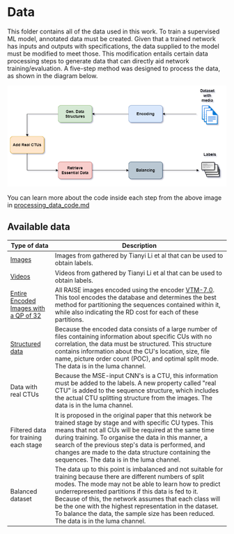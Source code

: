 # Data

This folder contains all of the data used in this work. To train a supervised ML model, annotated data must be created. Given that a trained network has inputs and outputs with specifications, the data supplied to the model must be modified to meet those. This modification entails certain data processing steps to generate data that can directly aid network training/evaluation. A five-step method was designed to process the data, as shown in the diagram below. 

![labels_gen](https://github.com/raulkviana/MSE-CNN-Implementations/blob/assets/labels_gen_method.png)

You can learn more about the code inside each step from the above image in [processing_data_code.md](processing_data_code.md)

## Available data

| Type of data |Description| 
|--------------|-----------|
| [Images](https://uapt33090-my.sharepoint.com/:f:/g/personal/raulviana_ua_pt/ErGMPFUtH7BMkdNu3KiTz1sBcqiW78JDAcoymWU5HKgbug?e=fKNfdy) | Images from gathered by Tianyi Li et al that can be used to obtain labels.  |
| [Videos](https://uapt33090-my.sharepoint.com/:f:/g/personal/raulviana_ua_pt/EmmY3sQqrcBGuPyIoWncQdkB8DpEqZAqCsO0kIR8_9nuEw?e=vnve6T) | Videos from gathered by Tianyi Li et al that can be used to obtain labels. |
| [Entire Encoded Images with a QP of 32](https://uapt33090-my.sharepoint.com/:f:/g/personal/raulviana_ua_pt/Eo0u_LRfxlNDqdK2Q4rPXfkBI_FQzUMW2DiJpkfpTy9kZQ?e=DYmam3) | All RAISE images encoded using the encoder [VTM-7.0](https://github.com/tianyili2017/CPIV/blob/master/VTM-7.0_Data.zip). This tool encodes the database and determines the best method for partitioning the sequences contained within it, while also indicating the RD cost for each of these partitions. |
| [Structured data](https://uapt33090-my.sharepoint.com/:f:/g/personal/raulviana_ua_pt/EpF90NJ8QNdGhpc5rjJfQygBrQ9GD8D77gDAXiib4mDZiw?e=LNXU2L)| Because the encoded data consists of a large number of files containing information about specific CUs with no correlation, the data must be structured. This structure contains information about the CU's location, size, file name, picture order count (POC), and optimal split mode. The data is in the luma channel. |
| Data with real CTUs | Because the MSE-input CNN's is a CTU, this information must be added to the labels. A new property called "real CTU" is added to the sequence structure, which includes the actual CTU splitting structure from the images. The data is in the luma channel. |
| Filtered data for training each stage | It is proposed in the original paper that this network be trained stage by stage and with specific CU types. This means that not all CUs will be required at the same time during training. To organise the data in this manner, a search of the previous step's data is performed, and changes are made to the data structure containing the sequences. The data is in the luma channel.|
| Balanced dataset | The data up to this point is imbalanced and not suitable for training because there are different numbers of split modes. The mode may not be able to learn how to predict underrepresented partitions if this data is fed to it. Because of this, the network assumes that each class will be the one with the highest representation in the dataset. To balance the data, the sample size has been reduced. The data is in the luma channel.|
